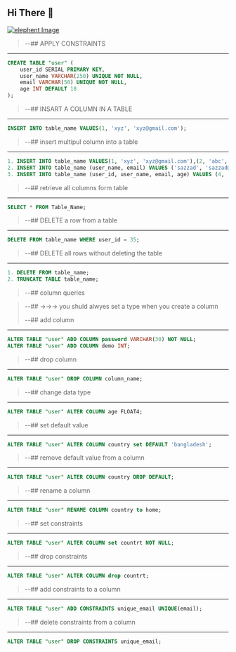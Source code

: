 ## Hi There  👋

[![elephent Image](https://img.freepik.com/free-photo/animal-elephant-mammal-nature-wild-patterns-decoration-multi-colored-generative-ai_188544-9609.jpg?w=1060&t=st=1691409223~exp=1691409823~hmac=7c57826acbd142532d709b9241ec48db0eb3aceb6cf0728bfe7bf3c48075d854)](https://img.freepik.com/free-photo/animal-elephant-mammal-nature-wild-patterns-decoration-multi-colored-generative-ai_188544-9609.jpg?w=1060&t=st=1691409223~exp=1691409823~hmac=7c57826acbd142532d709b9241ec48db0eb3aceb6cf0728bfe7bf3c48075d854)


> --## APPLY CONSTRAINTS

---
```sql
CREATE TABLE "user" (
    user_id SERIAL PRIMARY KEY,
    user_name VARCHAR(250) UNIQUE NOT NULL,
    email VARCHAR(50) UNIQUE NOT NULL,
    age INT DEFAULT 18
);
```

> --##  INSART A COLUMN IN A TABLE

---
```sql
INSERT INTO table_name VALUES(1, 'xyz', 'xyz@gmail.com');
```

> --## insert multipul column into a table

---
```sql
1. INSERT INTO table_name VALUES(1, 'xyz', 'xyz@gmail.com'),(2, 'abc', 'abc@gmail.com');
2. INSERT INTO table_name (user_name, email) VALUES ('sazzad', 'sazzad@gmail.com');
3. INSERT INTO table_name (user_id, user_name, email, age) VALUES (4, 'rakib', 'rakib@gmail.com', 40);
```

> --## retrieve all columns form table

---
```sql
SELECT * FROM Table_Name;
```

> --## DELETE a row from a table
 
 ---
 ```sql
DELETE FROM table_name WHERE user_id = 35;
```

> --## DELETE all rows without deleting the table

---
```sql
1. DELETE FROM table_name;
2. TRUNCATE TABLE table_name;
```

> --## column queries

> --## →→→ you shuld alwyes set a type when you create a column
> 
> --## add column

---
```sql
ALTER TABLE "user" ADD COLUMN password VARCHAR(30) NOT NULL;
ALTER TABLE "user" ADD COLUMN demo INT;
```

> --## drop column

---
```sql
ALTER TABLE "user" DROP COLUMN column_name;
```

> --## change data type

---
```sql
ALTER TABLE "user" ALTER COLUMN age FLOAT4;
```

> --## set default value

---
```sql
ALTER TABLE "user" ALTER COLUMN country set DEFAULT 'bangladesh';
```

> --## remove default value from a column

---
```sql
ALTER TABLE "user" ALTER COLUMN country DROP DEFAULT;
```

> --## rename a column

---
```sql
ALTER TABLE "user" RENAME COLUMN country to home;
```

> --## set constraints

---
```sql
ALTER TABLE "user" ALTER COLUMN set countrt NOT NULL;
```

> --## drop constraints

---
```sql
ALTER TABLE "user" ALTER COLUMN drop countrt;
```

> --## add constraints to a column

---
```sql
ALTER TABLE "user" ADD CONSTRAINTS unique_email UNIQUE(email);
```

> --## delete constraints from a column

---
```sql
ALTER TABLE "user" DROP CONSTRAINTS unique_email;
```
